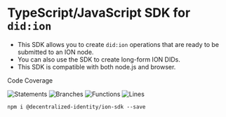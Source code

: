 # TypeScript/JavaScript SDK for `did:ion`
- This SDK allows you to create `did:ion` operations that are ready to be submitted to an ION node.
- You can also use the SDK to create long-form ION DIDs.
- This SDK is compatible with both node.js and browser.

Code Coverage

![Statements](https://img.shields.io/badge/statements-94.44%25-brightgreen.svg?style=flat) ![Branches](https://img.shields.io/badge/branches-96.26%25-brightgreen.svg?style=flat) ![Functions](https://img.shields.io/badge/functions-95.74%25-brightgreen.svg?style=flat) ![Lines](https://img.shields.io/badge/lines-94.44%25-brightgreen.svg?style=flat)

```
npm i @decentralized-identity/ion-sdk --save
```
